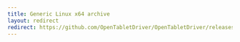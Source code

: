 ```yaml
---
title: Generic Linux x64 archive
layout: redirect
redirect: https://github.com/OpenTabletDriver/OpenTabletDriver/releases/download/@@OTD_VERSION@@/OpenTabletDriver.linux-x64.tar.gz
---
```

